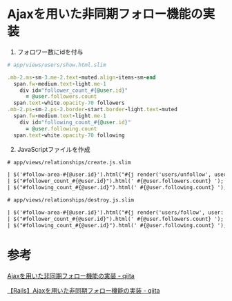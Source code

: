 # Ajaxを用いた非同期フォロー機能の実装

1. フォロワー数にidを付与

```ruby
# app/views/users/show.html.slim

.mb-2.ms-sm-3.me-2.text-muted.align-items-sm-end
  span.fw-medium.text-light.me-1
    div id="follower_count_#{@user.id}"
      = @user.followers.count
  span.text-white.opacity-70 followers
.mb-2.ps-sm-2.ps-2.border-start.border-light.text-muted
  span.fw-medium.text-light.me-1
    div id="following_count_#{@user.id}"
      = @user.following.count
  span.text-white.opacity-70 following
```

2. JavaScriptファイルを作成

```html
# app/views/relationships/create.js.slim

| $('#follow-area-#{@user.id}').html("#{j render('users/unfollow', user: @user)}");
| $("#follower_count_#{@user.id}").html(' #{@user.followers.count} ');
| $("#following_count_#{@user.id}").html(' #{@user.following.count} ');
```

```html
# app/views/relationships/destroy.js.slim

| $('#follow-area-#{@user.id}').html("#{j render('users/follow', user: @user)}");
| $("#follower_count_#{@user.id}").html(' #{@user.followers.count} ');
| $("#following_count_#{@user.id}").html(' #{@user.following.count} ');
```

# 参考

[Ajaxを用いた非同期フォロー機能の実装 - qiita](https://qiita.com/ttf1998seiya/items/337da8a5be455469ec46)

[【Rails】Ajaxを用いた非同期フォロー機能の実装 - qiita](https://qiita.com/mattan5271/items/3a70689b42dd98b4d99b)